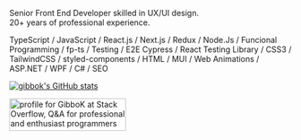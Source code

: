 Senior Front End Developer skilled in UX/UI design.\
20+ years of professional experience.

TypeScript / JavaScript / React.js / Next.js / Redux / Node.Js / Funcional Programming / fp-ts / Testing / E2E Cypress / React Testing Library / CSS3 / TailwindCSS  / styled-components / HTML / MUI / Web Animations / ASP.NET / WPF / C# / SEO

[![gibbok's GitHub stats](https://github-readme-stats-git-masterrstaa-rickstaa.vercel.app/api?username=gibbok&count_private=true&show_icons=true)](https://github.com/gibbok)  

<a href="https://stackoverflow.com/users/379008/gibbok"><img src="https://stackoverflow.com/users/flair/379008.png" width="208" height="58" alt="profile for GibboK at Stack Overflow, Q&amp;A for professional and enthusiast programmers" title="profile for GibboK at Stack Overflow, Q&amp;A for professional and enthusiast programmers"></a>
